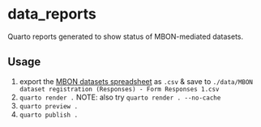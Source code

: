 # data_reports
Quarto reports generated to show status of MBON-mediated datasets.

## Usage
1. export the [MBON datasets spreadsheet](https://docs.google.com/spreadsheets/d/1jBS8ASS27yV8APZ8Fh-tgX6dHdopwianrUZv0kbKcxw/edit#gid=1284796732) as `.csv` & save to `./data/MBON dataset registration (Responses) - Form Responses 1.csv`
2. `quarto render .` NOTE: also try `quarto render . --no-cache`
3. `quarto preview .`
4. `quarto publish .`